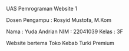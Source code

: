 UAS Pemrograman Website 1 

Dosen Pengampu : Rosyid Mustofa, M.Kom

Nama : Yuda Andrian
NIM : 22041039
Kelas : 3F

Website bertema Toko Kebab Turki Premium
